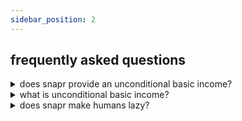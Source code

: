 ```yaml
---
sidebar_position: 2
---
```


## frequently asked questions

<details>
  <summary>does snapr provide an unconditional basic income?</summary>
  
  #### does snapr provide an unconditional or universal basic income?
  
  > snapr is available to every human, without exception and without charge at a rate of 1 unit per human per day until the supply is exhausted.  
  there are technical challenges around ensuring that an individual only maintains a single identity and those challenges necessitate some safeguards that may increase the difficulty some humans experience in gaining access to the snapr they are entitled to.  
  snapr endeavours to set the bar to access as low as practicable and we welcome assistance and ideas on how that bar may be lowered further without compromising on the caveat that no human should obtain more than the fair share all humans are entitled to.
</details>

<details>
  <summary>what is unconditional basic income?</summary>
  
  #### what is unconditional or universal basic income?
  
  > there's a good explanation on wikipedia at: [universal basic income](https://en.wikipedia.org/wiki/Universal_basic_income)
</details>

<details>
  <summary>does snapr make humans lazy?</summary>
  
  #### does snapr make humans lazy, since they aren't required to work for a share?
  
  > we don't know. we've never experienced a world where all humans have enough of their basic requirements for survival.  
  we do know that a world without ubi includes a lot of humans that don't have their basic needs met.  
  the snapr mission is to end suffering caused by a lack of the fundamentals of human survival. there may be other causes dedicated to ending human laziness, but this is not on the snapr agenda.
</details>
